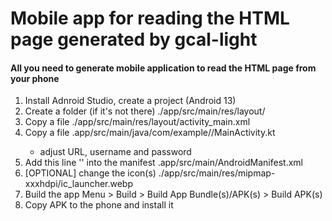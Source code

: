 Mobile app for reading the HTML page generated by gcal-light
==================================================================

#### All you need to generate mobile application to read the HTML page from your phone

  1) Install Adnroid Studio, create a project (Android 13)
  2) Create  a folder  (if it's not there) ./app/src/main/res/layout/
  3) Copy a file ./app/src/main/res/layout/activity_main.xml
  4) Copy a file .app/src/main/java/com/example/<application name>/MainActivity.kt
		- adjust URL, username and password
  5) Add this line  '<uses-permission android:name="android.permission.INTERNET" />' into the manifest
		.app/src/main/AndroidManifest.xml
  6) [OPTIONAL] change the icon(s) ./app/src/main/res/mipmap-xxxhdpi/ic_launcher.webp
  7) Build the app  Menu > Build > Build App Bundle(s)/APK(s) > Build APK(s)
  8) Copy APK to the phone and install it
